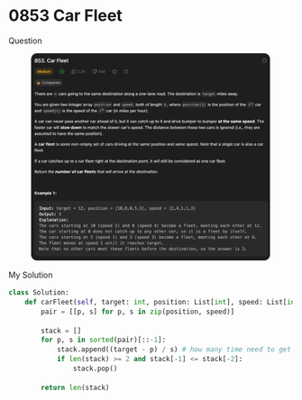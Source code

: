 # 0853 Car Fleet

Question

<figure><img src="../.gitbook/assets/image (3).png" alt=""><figcaption></figcaption></figure>



My Solution

```python
class Solution:
    def carFleet(self, target: int, position: List[int], speed: List[int]) -> int:
        pair = [[p, s] for p, s in zip(position, speed)]

        stack = []
        for p, s in sorted(pair)[::-1]:
            stack.append((target - p) / s) # how many time need to get to the target
            if len(stack) >= 2 and stack[-1] <= stack[-2]:
                stack.pop()
        
        return len(stack)
```
